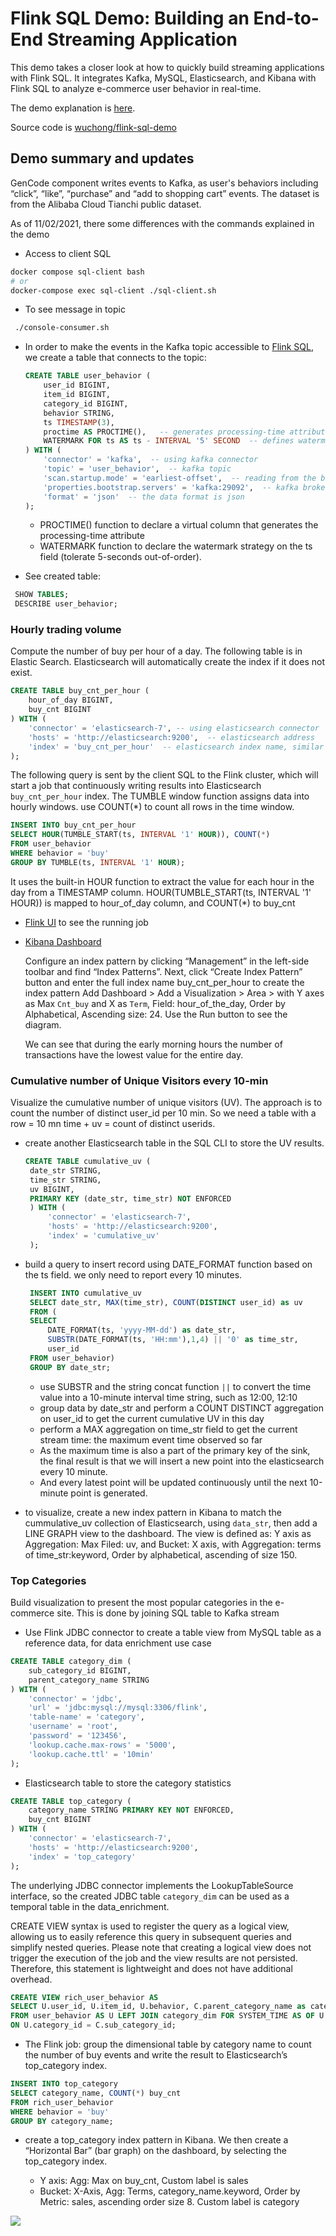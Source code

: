 # Flink SQL Demo: Building an End-to-End Streaming Application

This demo takes a closer look at how to quickly build streaming applications with Flink SQL.
It integrates Kafka, MySQL, Elasticsearch, and Kibana with Flink SQL to analyze e-commerce user behavior in real-time.

The demo explanation is [here](https://flink.apache.org/2020/07/28/flink-sql-demo-building-e2e-streaming-application.html).

Source code is [wuchong/flink-sql-demo](https://github.com/wuchong/flink-sql-demo/)

## Demo summary and updates

GenCode component writes events to Kafka, as user's behaviors including “click”, “like”, “purchase” and “add to shopping cart” events.
The dataset is from the Alibaba Cloud Tianchi public dataset.

As of 11/02/2021, there some differences with the commands explained in the demo

* Access to client SQL

```sh
docker compose sql-client bash
# or
docker-compose exec sql-client ./sql-client.sh
```
* To see message in topic

```sh
 ./console-consumer.sh 
```
* In order to make the events in the Kafka topic accessible to [Flink SQL](https://nightlies.apache.org/flink/flink-docs-release-1.11/dev/table/sql/create.html#create-table), we create a table that connects to the topic:

    ```sql
    CREATE TABLE user_behavior (
        user_id BIGINT,
        item_id BIGINT,
        category_id BIGINT,
        behavior STRING,
        ts TIMESTAMP(3),
        proctime AS PROCTIME(),   -- generates processing-time attribute using computed column
        WATERMARK FOR ts AS ts - INTERVAL '5' SECOND  -- defines watermark on ts column, marks ts as event-time attribute
    ) WITH (
        'connector' = 'kafka',  -- using kafka connector
        'topic' = 'user_behavior',  -- kafka topic
        'scan.startup.mode' = 'earliest-offset',  -- reading from the beginning
        'properties.bootstrap.servers' = 'kafka:29092',  -- kafka broker address
        'format' = 'json'  -- the data format is json
    );
    ```

    * PROCTIME() function to declare a virtual column that generates the processing-time attribute
    * WATERMARK function to declare the watermark strategy on the ts field (tolerate 5-seconds out-of-order).

* See created table:

```sql
 SHOW TABLES;
 DESCRIBE user_behavior;
```

### Hourly trading volume

Compute the number of buy per hour of a day. The following table is in Elastic Search. Elasticsearch will automatically create the index if it does not exist.

```sql
CREATE TABLE buy_cnt_per_hour (
    hour_of_day BIGINT,
    buy_cnt BIGINT
) WITH (
    'connector' = 'elasticsearch-7', -- using elasticsearch connector
    'hosts' = 'http://elasticsearch:9200',  -- elasticsearch address
    'index' = 'buy_cnt_per_hour'  -- elasticsearch index name, similar to database table name
);
```

The following query is sent by the client SQL to the Flink cluster, which will start
a job that continuously writing results into Elasticsearch `buy_cnt_per_hour` index. The TUMBLE window function assigns data 
into hourly windows. use COUNT(*) to count all rows in the time window.

```sql
INSERT INTO buy_cnt_per_hour
SELECT HOUR(TUMBLE_START(ts, INTERVAL '1' HOUR)), COUNT(*)
FROM user_behavior
WHERE behavior = 'buy'
GROUP BY TUMBLE(ts, INTERVAL '1' HOUR);
```

It uses the built-in HOUR function to extract the value for each hour in the day from a TIMESTAMP column. HOUR(TUMBLE_START(ts, INTERVAL '1' HOUR)) is mapped to hour_of_day column, and COUNT(*) to buy_cnt

* [Flink UI](http://localhost:8081/#/overview) to see the running job
* [Kibana Dashboard](http://localhost:5601/app/kibana)

  Configure an index pattern by clicking “Management” in the left-side toolbar and find “Index Patterns”. Next, click “Create Index Pattern” button and enter the full index name buy_cnt_per_hour to create the index pattern
  Add Dashboard > Add a Visualization > Area >  with Y axes as Max `Cnt_buy` and X as `Term`, Field: hour_of_the_day, Order by Alphabetical, Ascending size: 24. Use the Run button to see the diagram.

  We can see that during the early morning hours the number of transactions have the lowest value for the entire day.

### Cumulative number of Unique Visitors every 10-min

Visualize the cumulative number of unique visitors (UV). The approach is to count the number of distinct user_id per 10 min. So we need 
a table with a row = 10 mn time + uv = count of distinct userids.

* create another Elasticsearch table in the SQL CLI to store the UV results.

   ```SQL
   CREATE TABLE cumulative_uv (
    date_str STRING,
    time_str STRING,
    uv BIGINT,
    PRIMARY KEY (date_str, time_str) NOT ENFORCED
    ) WITH (
        'connector' = 'elasticsearch-7',
        'hosts' = 'http://elasticsearch:9200',
        'index' = 'cumulative_uv'
    );
    ```

* build a query to insert record using DATE_FORMAT function based on the ts field. we only need to report every 10 minutes. 

   ```SQL
    INSERT INTO cumulative_uv
    SELECT date_str, MAX(time_str), COUNT(DISTINCT user_id) as uv
    FROM (
    SELECT
        DATE_FORMAT(ts, 'yyyy-MM-dd') as date_str,
        SUBSTR(DATE_FORMAT(ts, 'HH:mm'),1,4) || '0' as time_str,
        user_id
    FROM user_behavior)
    GROUP BY date_str;
    ```


    * use SUBSTR and the string concat function `||` to convert the time value into a 10-minute interval time string, such as 12:00, 12:10
    * group data by date_str and perform a COUNT DISTINCT aggregation on user_id to get the current cumulative UV in this day
    * perform a MAX aggregation on time_str field to get the current stream time: the maximum event time observed so far
    * As the maximum time is also a part of the primary key of the sink, the final result is that we will insert a new point into the elasticsearch every 10 minute. 
    * And every latest point will be updated continuously until the next 10-minute point is generated.

* to visualize, create a new index pattern in Kibana to match the cummulative_uv collection of Elasticsearch, using `data_str`, then add a LINE GRAPH view to the dashboard. The view is defined as: Y axis as Aggregation: Max Filed: uv, and Bucket: X axis, with Aggregation: terms of time_str:keyword, Order by alphabetical, ascending of size 150.

### Top Categories

Build visualization to present the most popular categories in the e-commerce site.
This is done by joining SQL table to Kafka stream

* Use Flink JDBC connector to create a table view from MySQL table as a reference data, for data enrichment use case

```sql
CREATE TABLE category_dim (
    sub_category_id BIGINT,
    parent_category_name STRING
) WITH (
    'connector' = 'jdbc',
    'url' = 'jdbc:mysql://mysql:3306/flink',
    'table-name' = 'category',
    'username' = 'root',
    'password' = '123456',
    'lookup.cache.max-rows' = '5000',
    'lookup.cache.ttl' = '10min'
);
```

* Elasticsearch table to store the category statistics

```sql
CREATE TABLE top_category (
    category_name STRING PRIMARY KEY NOT ENFORCED,
    buy_cnt BIGINT
) WITH (
    'connector' = 'elasticsearch-7',
    'hosts' = 'http://elasticsearch:9200',
    'index' = 'top_category'
);
```

The underlying JDBC connector implements the LookupTableSource interface, so the created JDBC table `category_dim` can be used as a temporal table
in the data_enrichment.

CREATE VIEW syntax is used to register the query as a logical view, allowing us to easily reference this query in subsequent queries and simplify nested queries. Please note that creating a logical view does not trigger the execution of the job and the view results are not persisted. Therefore, this statement is lightweight and does not have additional overhead.

```sql
CREATE VIEW rich_user_behavior AS
SELECT U.user_id, U.item_id, U.behavior, C.parent_category_name as category_name
FROM user_behavior AS U LEFT JOIN category_dim FOR SYSTEM_TIME AS OF U.proctime AS C
ON U.category_id = C.sub_category_id;
```

* The Flink job: group the dimensional table by category name to count the number of buy events and write the result to Elasticsearch’s top_category index.

```sql
INSERT INTO top_category
SELECT category_name, COUNT(*) buy_cnt
FROM rich_user_behavior
WHERE behavior = 'buy'
GROUP BY category_name;
```

* create a top_category index pattern in Kibana. We then create a “Horizontal Bar” (bar graph) on the dashboard, by selecting the top_category index. 

    * Y axis: Agg: Max on buy_cnt, Custom label is sales
    * Bucket: X-Axis, Agg: Terms, category_name.keyword, Order by Metric: sales, ascending order size 8. Custom label is category

![](sale-category.png)